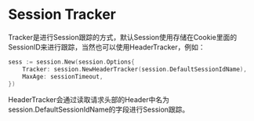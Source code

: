 # Session Tracker

Tracker是进行Session跟踪的方式，默认Session使用存储在Cookie里面的SessionID来进行跟踪，当然也可以使用HeaderTracker，例如：

```Go
sess := session.New(session.Options{
	Tracker: session.NewHeaderTracker(session.DefaultSessionIdName),
	MaxAge: sessionTimeout,
})
```

HeaderTracker会通过读取请求头部的Header中名为session.DefaultSessionIdName的字段进行Session跟踪。
